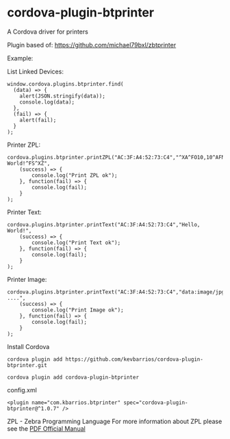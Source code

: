 # cordova-plugin-btprinter
A Cordova driver for printers

Plugin based of: https://github.com/michael79bxl/zbtprinter

Example:

List Linked Devices:
```
window.cordova.plugins.btprinter.find(
  (data) => {
    alert(JSON.stringify(data)); 
    console.log(data);
  },
  (fail) => {
    alert(fail);
  }
);
```

Printer ZPL:
```
cordova.plugins.btprinter.printZPL("AC:3F:A4:52:73:C4","^XA^FO10,10^AFN,26,13^FDHello, World!^FS^XZ",
    (success) => { 
        console.log("Print ZPL ok"); 
    }, function(fail) => { 
        console.log(fail); 
    }
);
```

Printer Text:
```
cordova.plugins.btprinter.printText("AC:3F:A4:52:73:C4","Hello, World!",
    (success) => { 
        console.log("Print Text ok"); 
    }, function(fail) => { 
        console.log(fail); 
    }
);
```

Printer Image:
```
cordova.plugins.btprinter.printText("AC:3F:A4:52:73:C4","data:image/jpg;base64, ....",
    (success) => { 
        console.log("Print Image ok"); 
    }, function(fail) => { 
        console.log(fail); 
    }
);
```

Install Cordova

```
cordova plugin add https://github.com/kevbarrios/cordova-plugin-btprinter.git

cordova plugin add cordova-plugin-btprinter
```

config.xml

```
<plugin name="com.kbarrios.btprinter" spec="cordova-plugin-btprinter@^1.0.7" />
```

ZPL - Zebra Programming Language
For more information about ZPL please see the  [PDF Official Manual](https://support.zebra.com/cpws/docs/zpl/zpl_manual.pdf)
